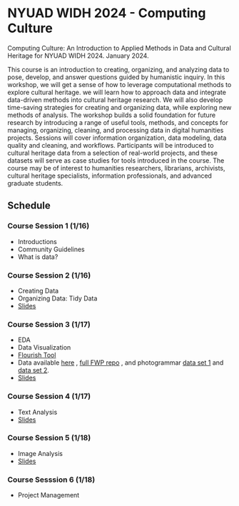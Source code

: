 # NYUAD WIDH 2024 - Computing Culture
Computing Culture: An Introduction to Applied Methods in Data and Cultural Heritage for NYUAD WIDH 2024. January 2024.


This course is an introduction to creating, organizing, and analyzing data to pose, develop, and answer questions guided by humanistic inquiry. In this workshop, we will get a sense of how to leverage computational methods to explore cultural heritage. we will learn how to approach data and integrate data-driven methods into cultural heritage research. We will also develop time-saving strategies for creating and organizing data, while exploring new methods of analysis. The workshop builds a solid foundation for future research by introducing a range of useful tools, methods, and concepts for managing, organizing, cleaning, and processing data in digital humanities projects. Sessions will cover information organization, data modeling, data quality and cleaning, and workflows. Participants will be introduced to cultural heritage data from a selection of real-world projects, and these datasets will serve as case studies for tools introduced in the course. The course may be of interest to humanities researchers, librarians, archivists, cultural heritage specialists, information professionals, and advanced graduate students.

## Schedule

### Course Session 1 (1/16)
- Introductions
- Community Guidelines
- What is data?

 

### Course Session 2 (1/16)
- Creating Data
- Organizing Data: Tidy Data
- [Slides](https://docs.google.com/presentation/d/19Z3rkj5vFiXMseHeb00SuAPYG7LzQpzS/edit?usp=sharing&ouid=110133533536913300830&rtpof=true&sd=true)


### Course Session 3 (1/17)
- EDA
- Data Visualization
- [Flourish Tool](https://app.flourish.studio/)
- Data available [here](https://github.com/nolauren/nyuad24-computingculture/tree/main/data) ,  [full FWP repo](https://github.com/distant-viewing/fwp-life-histories/tree/master) , and photogrammar [data set 1](   https://github.com/distant-viewing/photogrammar-data/blob/master/csv-files/fwp_metadata_20190330.csv) and [data set 2](https://github.com/distant-viewing/photogrammar-data/blob/master/csv-files/photo_metadata_20190330.csv).
- [Slides](https://docs.google.com/presentation/d/1cyEu-q2UCu-8I9leYZBGR6Ra0PHHkF3iZpjJihg5RcA/edit?usp=sharing)

### Course Session 4 (1/17)
- Text Analysis
- [Slides](https://docs.google.com/presentation/d/1cyEu-q2UCu-8I9leYZBGR6Ra0PHHkF3iZpjJihg5RcA/edit?usp=sharing)


### Course Session 5 (1/18)
- Image Analysis
- [Slides](https://docs.google.com/presentation/d/1Ki8k4Oa3bGPU3DG2gxFVN2YYd8qFo7qSMRRBdYw3C1k/edit?usp=sharing)


### Course Sesssion 6 (1/18)
- Project Management 





